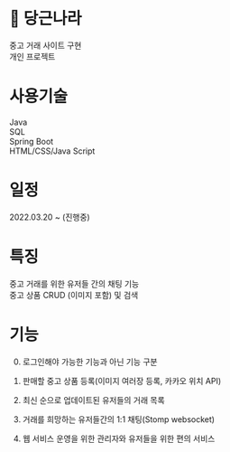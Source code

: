 # 🥕 당근나라
중고 거래 사이트 구현 </br>
개인 프로젝트
# 사용기술
Java </br>
SQL </br>
Spring Boot </br>
HTML/CSS/Java Script
# 일정
2022.03.20 ~ (진행중)
# 특징
중고 거래를 위한 유저들 간의 채팅 기능 </br>
중고 상품 CRUD (이미지 포함) 및 검색
# 기능
0. 로그인해야 가능한 기능과 아닌 기능 구분
   
1. 판매할 중고 상품 등록(이미지 여러장 등록, 카카오 위치 API)

2. 최신 순으로 업데이트된 유저들의 거래 목록

3. 거래를 희망하는 유저들간의 1:1 채팅(Stomp websocket)

4. 웹 서비스 운영을 위한 관리자와 유저들을 위한 편의 서비스
